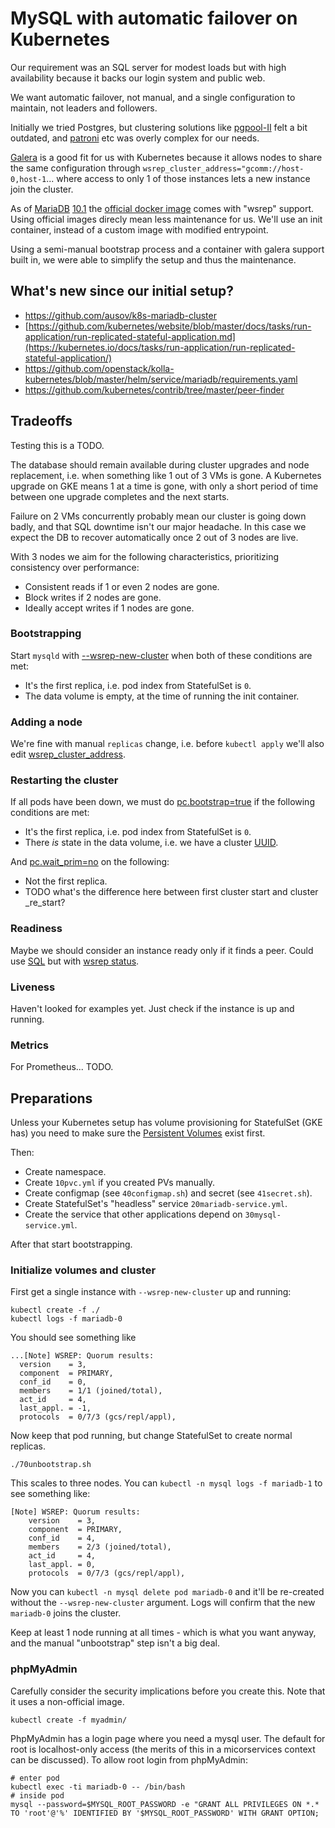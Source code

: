 # MySQL with automatic failover on Kubernetes

Our requirement was an SQL server for modest loads
but with high availability because it backs our login system
and public web.

We want automatic failover, not manual, and a single configuration to maintain, not leaders and followers.

Initially we tried Postgres, but clustering solutions like [pgpool-II]() felt a bit outdated, and [patroni](https://github.com/zalando/patroni) etc was overly complex for our needs.

[Galera](http://galeracluster.com/) is a good fit for us with Kubernetes because it allows nodes to share the same configuration through `wsrep_cluster_address="gcomm://host-0,host-1`... where access to only 1 of those instances lets a new instance join the cluster.

As of [MariaDB](https://mariadb.com/) [10.1](https://mariadb.com/kb/en/mariadb/what-is-mariadb-galera-cluster/) the [official docker image](https://hub.docker.com/_/mariadb/) comes with "wsrep" support. Using official images direcly mean less maintenance for us.
We'll use an init container, instead of a custom image with modified entrypoint.

Using a semi-manual bootstrap process and a container with galera support built in, we were able to simplify the setup and thus the maintenance.

## What's new since our initial setup?

 * https://github.com/ausov/k8s-mariadb-cluster
 * [https://github.com/kubernetes/website/blob/master/docs/tasks/run-application/run-replicated-stateful-application.md](https://kubernetes.io/docs/tasks/run-application/run-replicated-stateful-application/)
 * https://github.com/openstack/kolla-kubernetes/blob/master/helm/service/mariadb/requirements.yaml
 * https://github.com/kubernetes/contrib/tree/master/peer-finder

## Tradeoffs

Testing this is a TODO.

The database should remain available during cluster upgrades and node replacement, i.e. when something like 1 out of 3 VMs is gone. A Kubernetes upgrade on GKE means 1 at a time is gone, with only a short period of time between one upgrade completes and the next starts.

Failure on 2 VMs concurrently probably mean our cluster is going down badly, and that SQL downtime isn't our major headache. In this case we expect the DB to recover automatically once 2 out of 3 nodes are live.

With 3 nodes we aim for the following characteristics, prioritizing consistency over performance:
 * Consistent reads if 1 or even 2 nodes are gone.
 * Block writes if 2 nodes are gone.
 * Ideally accept writes if 1 nodes are gone.

### Bootstrapping

Start `mysqld` with [--wsrep-new-cluster](https://mariadb.com/kb/en/library/getting-started-with-mariadb-galera-cluster/#bootstrapping-a-new-cluster) when both of these conditions are met:
 * It's the first replica, i.e. pod index from StatefulSet is `0`.
 * The data volume is empty, at the time of running the init container.

### Adding a node

We're fine with manual `replicas` change, i.e. before `kubectl apply` we'll also edit
[wsrep_cluster_address](https://mariadb.com/kb/en/library/getting-started-with-mariadb-galera-cluster/#adding-another-node-to-a-cluster).

### Restarting the cluster

If all pods have been down, we must do
[pc.bootstrap=true](https://mariadb.com/kb/en/library/getting-started-with-mariadb-galera-cluster/#restarting-the-cluster) if the following conditions are met:
 * It's the first replica, i.e. pod index from StatefulSet is `0`.
 * There _is_ state in the data volume, i.e. we have a cluster [UUID](https://mariadb.com/kb/en/library/getting-started-with-mariadb-galera-cluster/#bootstrapping-a-new-cluster).

And [pc.wait_prim=no](https://mariadb.com/kb/en/library/getting-started-with-mariadb-galera-cluster/#restarting-the-cluster) on the following:
 * Not the first replica.
 * TODO what's the difference here between first cluster start and cluster _re_start?

### Readiness

Maybe we should consider an instance ready only if it finds a peer.
Could use [SQL](https://github.com/ausov/k8s-mariadb-cluster/blob/stable-10.1/example/galera.yaml#L71) but with [wsrep status](https://mariadb.com/kb/en/library/getting-started-with-mariadb-galera-cluster/#monitoring).

### Liveness

Haven't looked for examples yet. Just check if the instance is up and running.

### Metrics

For Prometheus... TODO.

## Preparations

Unless your Kubernetes setup has volume provisioning for StatefulSet (GKE has) you need to make sure the [Persistent Volumes](http://kubernetes.io/docs/user-guide/persistent-volumes/) exist first.

Then:
 * Create namespace.
 * Create `10pvc.yml` if you created PVs manually.
 * Create configmap (see `40configmap.sh`) and secret (see `41secret.sh`).
 * Create StatefulSet's "headless" service `20mariadb-service.yml`.
 * Create the service that other applications depend on `30mysql-service.yml`.

After that start bootstrapping.

### Initialize volumes and cluster

First get a single instance with `--wsrep-new-cluster` up and running:

```
kubectl create -f ./
kubectl logs -f mariadb-0
```

You should see something like

```
...[Note] WSREP: Quorum results:
  version    = 3,
  component  = PRIMARY,
  conf_id    = 0,
  members    = 1/1 (joined/total),
  act_id     = 4,
  last_appl. = -1,
  protocols  = 0/7/3 (gcs/repl/appl),
```

Now keep that pod running, but change StatefulSet to create normal replicas.

```
./70unbootstrap.sh
```

This scales to three nodes. You can `kubectl -n mysql logs -f mariadb-1` to see something like:

```
[Note] WSREP: Quorum results:
	version    = 3,
	component  = PRIMARY,
	conf_id    = 4,
	members    = 2/3 (joined/total),
	act_id     = 4,
	last_appl. = 0,
	protocols  = 0/7/3 (gcs/repl/appl),
```

Now you can ```kubectl -n mysql delete pod mariadb-0``` and it'll be re-created without the `--wsrep-new-cluster` argument. Logs will confirm that the new `mariadb-0` joins the cluster.

Keep at least 1 node running at all times - which is what you want anyway,
and the manual "unbootstrap" step isn't a big deal.

### phpMyAdmin

Carefully consider the security implications before you create this. Note that it uses a non-official image.

```
kubectl create -f myadmin/
```

PhpMyAdmin has a login page where you need a mysql user. The default for root is localhost-only access (the merits of this in a micorservices context can be discussed). To allow root login from phpMyAdmin:

```
# enter pod
kubectl exec -ti mariadb-0 -- /bin/bash
# inside pod
mysql --password=$MYSQL_ROOT_PASSWORD -e "GRANT ALL PRIVILEGES ON *.* TO 'root'@'%' IDENTIFIED BY '$MYSQL_ROOT_PASSWORD' WITH GRANT OPTION;
```
